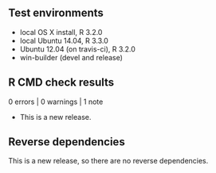## Test environments
* local OS X install, R 3.2.0
* local Ubuntu 14.04, R 3.3.0
* Ubuntu 12.04 (on travis-ci), R 3.2.0
* win-builder (devel and release)

## R CMD check results

0 errors | 0 warnings | 1 note

* This is a new release.

## Reverse dependencies

This is a new release, so there are no reverse dependencies.


